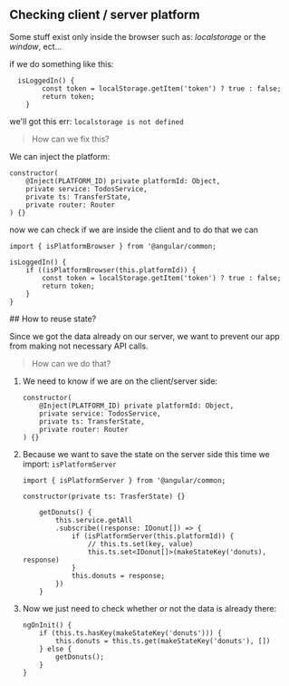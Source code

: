 ## Checking client / server platform

Some stuff exist only inside the browser such as: *localstorage* or the *window*, ect...

if we do something like this:

```
  isLoggedIn() {
        const token = localStorage.getItem('token') ? true : false;
        return token;
    }
```


we'll got this err: `localstorage is not defined`


> How can we fix this?

We can inject the platform:

```
constructor(
    @Inject(PLATFORM_ID) private platformId: Object,
    private service: TodosService,
    private ts: TransferState,
    private router: Router
) {}
```

now we can check if we are inside the client and to do that we can

```
import { isPlatformBrowser } from '@angular/common;

isLoggedIn() {
    if ((isPlatformBrowser(this.platformId)) {
        const token = localStorage.getItem('token') ? true : false;
        return token; 
    }
}

```



## How to reuse state?


Since we got the data already on our server, we want to prevent our app from making not necessary API calls.

> How can we do that?

1. We need to know if we are on the client/server side:

	```
    constructor(
        @Inject(PLATFORM_ID) private platformId: Object,
        private service: TodosService,
        private ts: TransferState,
        private router: Router
    ) {}
	```

2. Because we want to save the state on the server side this time we import: `isPlatformServer`


	```
	import { isPlatformServer } from '@angular/common;
	
	constructor(private ts: TrasferState) {}
	
	    getDonuts() {
	        this.service.getAll
	        .subscribe((response: IDonut[]) => {
	            if (isPlatformServer(this.platformId)) {
	                // this.ts.set(key, value)
	                this.ts.set<IDonut[]>(makeStateKey('donuts), response)
	            }
	            this.donuts = response;
	        })
	    }
	```

3. Now we just need to check whether or not the data is already there:

	```
	ngOnInit() {
	    if (this.ts.hasKey(makeStateKey('donuts'))) {
	        this.donuts = this.ts.get(makeStateKey('donuts'), [])
	    } else {
	        getDonuts();
	    }
	}
	
	```
